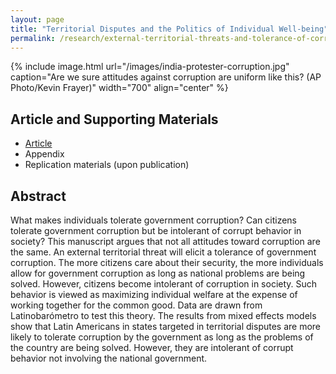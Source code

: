 ```yaml
---
layout: page
title: "Territorial Disputes and the Politics of Individual Well-being"
permalink: /research/external-territorial-threats-and-tolerance-of-corruption-a-privategovernment-distinction/
---
```


{% include image.html url="/images/india-protester-corruption.jpg" caption="Are we sure attitudes against corruption are uniform like this? (AP Photo/Kevin Frayer)" width="700" align="center" %}

## Article and Supporting Materials

- [Article](https://www.dropbox.com/s/m3pqvejwy7yev2g/tolerance-corruption.pdf?dl=0)
- Appendix
- Replication materials (upon publication)

## Abstract

What makes individuals tolerate government corruption? Can citizens tolerate government corruption but be intolerant of corrupt behavior in society? This manuscript argues that not all attitudes toward corruption are the same. An external territorial threat will elicit a tolerance of government corruption. The more citizens care about their security, the more individuals allow for government corruption as long as national problems are being solved. However, citizens become intolerant of corruption in society. Such behavior is viewed as maximizing individual welfare at the expense of working together for the common good. Data are drawn from Latinobarómetro to test this theory. The results from mixed effects models show that Latin Americans in states targeted in territorial disputes are more likely to tolerate corruption by the government as long as the problems of the country are being solved. However, they are intolerant of corrupt behavior not involving the national government.
